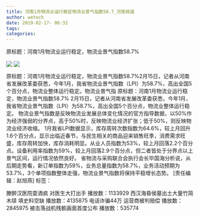 ```yaml
---
title: 河南1月物流业运行稳定物流业景气指数58.7_河南频道
author: wetech
date: 2019-02-17- 06:32
tags: 
categories: 
---
```

原标题：河南1月物流业运行稳定，物流业景气指数58.7%
<!-- more -->
                
<img align="center" border="0" src="http://p1.ifengimg.com/a/2019_08/80b23dfaf756f2b_size201_w600_h384.jpg" />
                
<img align="center" border="0" src="http://p2.ifengimg.com/a/2016/0810/204c433878d5cf9size1_w16_h16.png" />
            
原标题：河南1月物流业运行稳定，物流业景气指数58.7%2月15日，记者从河南省发展改革委获悉，今年1月，我省物流业景气指数（LPI）为58.7%，高出全国5个百分点，物流业整体运行稳定。物流业景气指
原标题：河南1月物流业运行稳定，物流业景气指数58.7%
2月15日，记者从河南省发展改革委获悉，今年1月，我省物流业景气指数（LPI）为58.7%，高出全国5个百分点，物流业整体运行稳定。
物流业景气指数是反映物流业发展总体变化情况的官方指导数据，以50%作为经济强弱的分界点，高于50%时，反映物流业经济扩张；低于50%，则反映物流业经济收缩。
1月我省LPI数据显示，库存周转次数指数为64.6%，较上月回升1.6个百分点，显示出临近春节，与民生相关的商品迎来销售旺季，消费需求旺盛，库存周转加快，库存消耗明显。从业人员指数为53%，较上月回落2.2个百分点。设备利用率指数为59%，较上月回落2.9个百分点，但二者皆处于分界点以上景气区间，运行情况依然良好。
省物流与采购联合会执行会长毕国海分析说，从后期走势看，新订单指数为59%，业务总量指数为58.7%，业务活动预期为53.7%，3个单项指数整体走强，物流业景气指数将保持平稳增长态势。
[责任编辑：赵旭燕]
标签：
 
             
滕醉汉医院耍酒疯 对医生大打出手
播放数：1133929
西汉海昏侯墓出土大量竹简木牍 填史料空缺
播放数：4135875
电话诈骗44万 运营商被判赔偿
播放数：2845975
被击落战机残骸画面首度公布
播放数：535774
